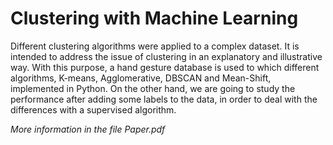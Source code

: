 # Clustering with Machine Learning

Different clustering algorithms were applied to a complex dataset. It is intended to address the issue of clustering in an explanatory and illustrative way. With this purpose, a hand gesture database is used to which different algorithms, K-means, Agglomerative, DBSCAN and Mean-Shift, implemented in Python. On the other hand, we are going to study the performance after adding some labels to the data, in order to deal with the differences with a supervised algorithm.

*More information in the file Paper.pdf*
